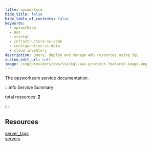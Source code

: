 ```yaml
---
title: opsworkscm
hide_title: false
hide_table_of_contents: false
keywords:
  - opsworkscm
  - aws
  - stackql
  - infrastructure-as-code
  - configuration-as-data
  - cloud inventory
description: Query, deploy and manage AWS resources using SQL
custom_edit_url: null
image: /img/providers/aws/stackql-aws-provider-featured-image.png
---
```


The opsworkscm service documentation.

:::info Service Summary

<div class="row">
<div class="providerDocColumn">
<span>total resources:&nbsp;<b>2</b></span><br />
</div>
</div>

:::

## Resources
<div class="row">
<div class="providerDocColumn">
<a href="/providers/aws/opsworkscm/server_tags/">server_tags</a>
</div>
<div class="providerDocColumn">
<a href="/providers/aws/opsworkscm/servers/">servers</a>
</div>
</div>